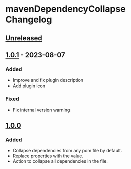 <!-- Keep a Changelog guide -> https://keepachangelog.com -->

# mavenDependencyCollapse Changelog

## [Unreleased]

## [1.0.1] - 2023-08-07

### Added
- Improve and fix plugin description
- Add plugin icon

### Fixed
- Fix internal version warning

## [1.0.0]

### Added
- Collapse dependencies from any pom file by default.
- Replace properties with the value.
- Action to collapse all dependencies in the file.

[Unreleased]: https://github.com/TrianguloY/mavenDependencyCollapse/compare/v1.0.1...HEAD
[1.0.1]: https://github.com/TrianguloY/mavenDependencyCollapse/compare/v1.0.0...v1.0.1
[1.0.0]: https://github.com/TrianguloY/mavenDependencyCollapse/commits/v1.0.0
